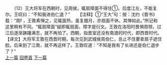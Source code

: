 　　（12）王大将军在西朝时，见周侯，辄扇障面不得住①。后度江左，不能复尔。王叹曰：“不知我进伯仁退？”
　　【注释】①“王大”句：按：沈约《晋书》载：“周f ，王敦素惮之，见辄面热，虽复腊月，亦扇面不休。其惮如此。”所记和这里稍有不同。“辄扇障面”疑即辄扇面，障字是衍文。王敦在洛阳时畏惧周颚，过江后逐渐踌躇满志，就不再怕了。西朝，指晋室还没有南渡的时代，即西晋时代。【译文】大将军王敦在西晋时期，每次见到武城侯周伯仁，总止不住要拿扇子遮住脸。后来到了江南，就不再这样了。王敦叹道：“不知是我有了长进还是伯仁退步了？”
<br>[上一篇](09_11) [回卷首](09_00) [下一篇](09_13)
